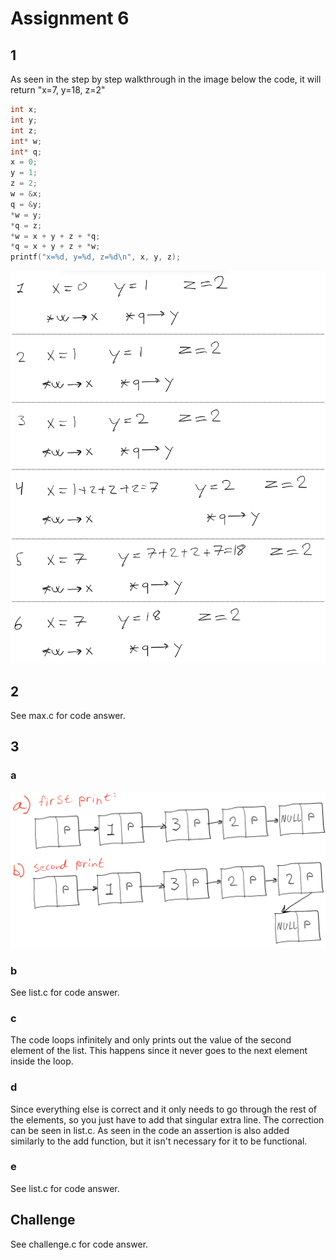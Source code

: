 # Assignment 6

## 1
As seen in the step by step walkthrough in the image below the code, it will return "x=7, y=18, z=2"

```c
int x;
int y;
int z;
int* w;
int* q;
x = 0;
y = 1;
z = 2;
w = &x;
q = &y;
*w = y;
*q = z;
*w = x + y + z + *q;
*q = x + y + z + *w;
printf("x=%d, y=%d, z=%d\n", x, y, z);
```

![](exercise1.jpeg)

## 2
See max.c for code answer.

## 3
### a
![](exercise3.jpeg)

### b
See list.c for code answer. 

### c
The code loops infinitely and only prints out the value of the second element of the list. This happens since it never goes to the next element inside the loop.

### d
Since everything else is correct and it only needs to go through the rest of the elements, so you just have to add that singular extra line. The correction can be seen in list.c. As seen in the code an assertion is also added similarly to the add function, but it isn't necessary for it to be functional.

### e
See list.c for code answer.

## Challenge
See challenge.c for code answer.